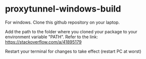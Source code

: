 # proxytunnel-windows-build

For windows. Clone this github repository on your laptop.

Add the path to the folder where you cloned your package to your environment variable "PATH". Refer to the link: https://stackoverflow.com/a/41895179

Restart your terminal for changes to take effect (restart PC at worst)